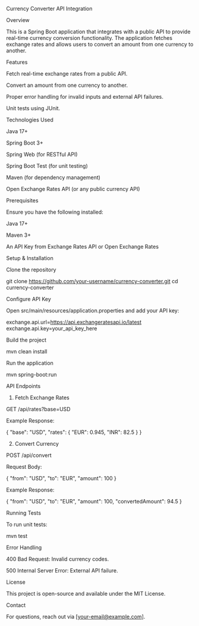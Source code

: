 Currency Converter API Integration

Overview

This is a Spring Boot application that integrates with a public API to provide real-time currency conversion functionality. The application fetches exchange rates and allows users to convert an amount from one currency to another.

Features

Fetch real-time exchange rates from a public API.

Convert an amount from one currency to another.

Proper error handling for invalid inputs and external API failures.

Unit tests using JUnit.

Technologies Used

Java 17+

Spring Boot 3+

Spring Web (for RESTful API)

Spring Boot Test (for unit testing)

Maven (for dependency management)

Open Exchange Rates API (or any public currency API)

Prerequisites

Ensure you have the following installed:

Java 17+

Maven 3+

An API Key from Exchange Rates API or Open Exchange Rates

Setup & Installation

Clone the repository

git clone https://github.com/your-username/currency-converter.git
cd currency-converter

Configure API Key

Open src/main/resources/application.properties and add your API key:

exchange.api.url=https://api.exchangeratesapi.io/latest
exchange.api.key=your_api_key_here

Build the project

mvn clean install

Run the application

mvn spring-boot:run

API Endpoints

1. Fetch Exchange Rates

GET /api/rates?base=USD

Example Response:

{
  "base": "USD",
  "rates": {
    "EUR": 0.945,
    "INR": 82.5
  }
}

2. Convert Currency

POST /api/convert

Request Body:

{
  "from": "USD",
  "to": "EUR",
  "amount": 100
}

Example Response:

{
  "from": "USD",
  "to": "EUR",
  "amount": 100,
  "convertedAmount": 94.5
}

Running Tests

To run unit tests:

mvn test

Error Handling

400 Bad Request: Invalid currency codes.

500 Internal Server Error: External API failure.

License

This project is open-source and available under the MIT License.

Contact

For questions, reach out via [your-email@example.com].

